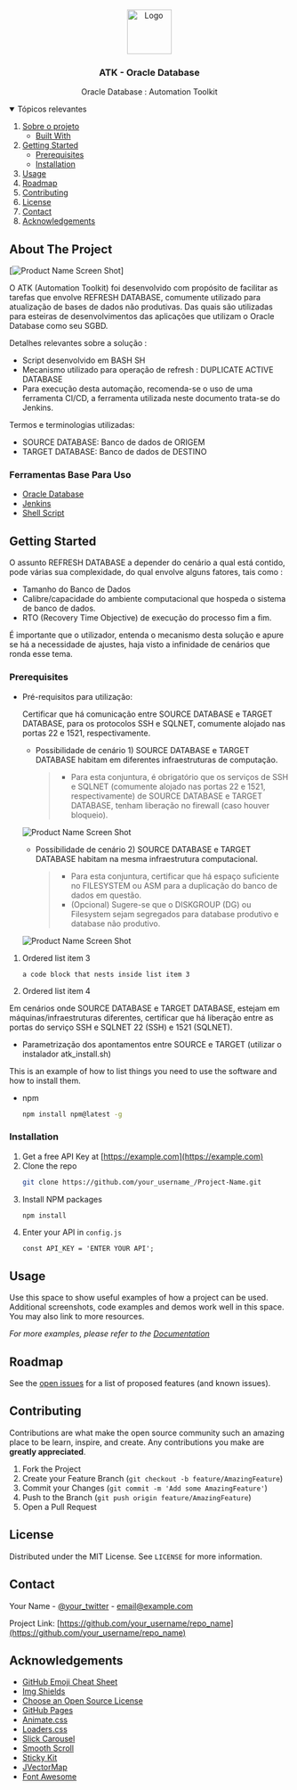 <!-- PROJECT LOGO -->
<br />
<p align="center">
  <a href="https://github.com/othneildrew/Best-README-Template">
    <img src="images/logo_novo.png" alt="Logo" width="80" height="80">
  </a>

  <h3 align="center">ATK - Oracle Database</h3>

  <p align="center">
    Oracle Database : Automation Toolkit
    <br />
  </p>
</p>



<!-- TABLE OF CONTENTS -->
<details open="open">
  <summary>Tópicos relevantes</summary>
  <ol>
    <li>
      <a href="#about-the-project">Sobre o projeto</a>
      <ul>
        <li><a href="#built-with">Built With</a></li>
      </ul>
    </li>
    <li>
      <a href="#getting-started">Getting Started</a>
      <ul>
        <li><a href="#prerequisites">Prerequisites</a></li>
        <li><a href="#installation">Installation</a></li>
      </ul>
    </li>
    <li><a href="#usage">Usage</a></li>
    <li><a href="#roadmap">Roadmap</a></li>
    <li><a href="#contributing">Contributing</a></li>
    <li><a href="#license">License</a></li>
    <li><a href="#contact">Contact</a></li>
    <li><a href="#acknowledgements">Acknowledgements</a></li>
  </ol>
</details>



<!-- ABOUT THE PROJECT -->
## About The Project

[![Product Name Screen Shot][product-screenshot]] 

O ATK (Automation Toolkit) foi desenvolvido com propósito de facilitar as tarefas que envolve REFRESH DATABASE, comumente utilizado para atualização de bases de dados não produtivas. Das quais são utilizadas para esteiras de desenvolvimentos das aplicações que utilizam o Oracle Database como seu SGBD.

Detalhes relevantes sobre a solução :
* Script desenvolvido em BASH SH
* Mecanismo utilizado para operação de refresh : DUPLICATE ACTIVE DATABASE
* Para execução desta automação, recomenda-se o uso de uma ferramenta CI/CD, a ferramenta utilizada neste documento trata-se do Jenkins.

Termos e terminologias utilizadas:
* SOURCE DATABASE: Banco de dados de ORIGEM
* TARGET DATABASE: Banco de dados de DESTINO


### Ferramentas Base Para Uso

* [Oracle Database](https://www.oracle.com/br/database/)
* [Jenkins](https://www.jenkins.io/)
* [Shell Script](https://www.gnu.org/software/bash/)



<!-- GETTING STARTED -->
## Getting Started

O assunto REFRESH DATABASE a depender do cenário a qual está contido, pode várias sua complexidade, do qual envolve alguns fatores, tais como : 
* Tamanho do Banco de Dados
* Calibre/capacidade do ambiente computacional que hospeda o sistema de banco de dados.
* RTO (Recovery Time Objective) de execução do processo fim a fim.

É importante que o utilizador, entenda o mecanismo desta solução e apure se há a necessidade de ajustes, haja visto a infinidade de cenários que ronda esse tema.



### Prerequisites


+  Pré-requisitos para utilização:

   Certificar que há comunicação entre SOURCE DATABASE e TARGET DATABASE, para os protocolos SSH e SQLNET, comumente alojado nas portas 22 e 1521, respectivamente.

   - Possibilidade de cenário 1) SOURCE DATABASE e TARGET DATABASE habitam em diferentes infraestruturas de computação.
		> * Para esta conjuntura, é obrigatório que os serviços de SSH e SQLNET (comumente alojado nas portas 22 e 1521, respectivamente) de SOURCE DATABASE e TARGET DATABASE, tenham liberação no firewall (caso houver bloqueio).

    ![Product Name Screen Shot][SOURCE_TARGET_DIFF]




		
   - Possibilidade de cenário 2) SOURCE DATABASE e TARGET DATABASE habitam na mesma infraestrutura computacional.
		> * Para esta conjuntura, certificar que há espaço suficiente no FILESYSTEM ou ASM para a duplicação do banco de dados em questão. 
           <br />
		> * (Opcional) Sugere-se que o DISKGROUP (DG) ou Filesystem sejam segregados para database produtivo e database não produtivo.
		
    ![Product Name Screen Shot][SOURCE_TARGET_EQ] 
		
		




		
		
		
1. Ordered list item 3

   ```plaintext
   a code block that nests inside list item 3
   ```

1. Ordered list item 4

		  
Em cenários onde SOURCE DATABASE e TARGET DATABASE, estejam em máquinas/infraestruturas diferentes, certificar que há liberação entre as portas do serviço SSH e SQLNET 22 (SSH) e 1521 (SQLNET).




* Parametrização dos apontamentos entre SOURCE e TARGET (utilizar o instalador atk_install.sh)



This is an example of how to list things you need to use the software and how to install them.
* npm
  ```sh
  npm install npm@latest -g
  ```

### Installation

1. Get a free API Key at [https://example.com](https://example.com)
2. Clone the repo
   ```sh
   git clone https://github.com/your_username_/Project-Name.git
   ```
3. Install NPM packages
   ```sh
   npm install
   ```
4. Enter your API in `config.js`
   ```JS
   const API_KEY = 'ENTER YOUR API';
   ```



<!-- USAGE EXAMPLES -->
## Usage

Use this space to show useful examples of how a project can be used. Additional screenshots, code examples and demos work well in this space. You may also link to more resources.

_For more examples, please refer to the [Documentation](https://example.com)_



<!-- ROADMAP -->
## Roadmap

See the [open issues](https://github.com/othneildrew/Best-README-Template/issues) for a list of proposed features (and known issues).



<!-- CONTRIBUTING -->
## Contributing

Contributions are what make the open source community such an amazing place to be learn, inspire, and create. Any contributions you make are **greatly appreciated**.

1. Fork the Project
2. Create your Feature Branch (`git checkout -b feature/AmazingFeature`)
3. Commit your Changes (`git commit -m 'Add some AmazingFeature'`)
4. Push to the Branch (`git push origin feature/AmazingFeature`)
5. Open a Pull Request



<!-- LICENSE -->
## License

Distributed under the MIT License. See `LICENSE` for more information.



<!-- CONTACT -->
## Contact

Your Name - [@your_twitter](https://twitter.com/your_username) - email@example.com

Project Link: [https://github.com/your_username/repo_name](https://github.com/your_username/repo_name)



<!-- ACKNOWLEDGEMENTS -->
## Acknowledgements
* [GitHub Emoji Cheat Sheet](https://www.webpagefx.com/tools/emoji-cheat-sheet)
* [Img Shields](https://shields.io)
* [Choose an Open Source License](https://choosealicense.com)
* [GitHub Pages](https://pages.github.com)
* [Animate.css](https://daneden.github.io/animate.css)
* [Loaders.css](https://connoratherton.com/loaders)
* [Slick Carousel](https://kenwheeler.github.io/slick)
* [Smooth Scroll](https://github.com/cferdinandi/smooth-scroll)
* [Sticky Kit](http://leafo.net/sticky-kit)
* [JVectorMap](http://jvectormap.com)
* [Font Awesome](https://fontawesome.com)





<!-- MARKDOWN LINKS & IMAGES -->
<!-- https://www.markdownguide.org/basic-syntax/#reference-style-links -->
[contributors-shield]: https://img.shields.io/github/contributors/othneildrew/Best-README-Template.svg?style=for-the-badge
[contributors-url]: https://github.com/othneildrew/Best-README-Template/graphs/contributors
[forks-shield]: https://img.shields.io/github/forks/othneildrew/Best-README-Template.svg?style=for-the-badge
[forks-url]: https://github.com/othneildrew/Best-README-Template/network/members
[stars-shield]: https://img.shields.io/github/stars/othneildrew/Best-README-Template.svg?style=for-the-badge
[stars-url]: https://github.com/othneildrew/Best-README-Template/stargazers
[issues-shield]: https://img.shields.io/github/issues/othneildrew/Best-README-Template.svg?style=for-the-badge
[issues-url]: https://github.com/othneildrew/Best-README-Template/issues
[license-shield]: https://img.shields.io/github/license/othneildrew/Best-README-Template.svg?style=for-the-badge
[license-url]: https://github.com/othneildrew/Best-README-Template/blob/master/LICENSE.txt
[linkedin-shield]: https://img.shields.io/badge/-LinkedIn-black.svg?style=for-the-badge&logo=linkedin&colorB=555
[linkedin-url]: https://linkedin.com/in/othneildrew
[product-screenshot]: images/screenshot.png
[SOURCE_TARGET_DIFF]: images/SOURCE_TARGET_DIFERENTE_INFRA.png
[SOURCE_TARGET_EQ]: images/SOURCE_TARGET_MESMA_INFRA.png
